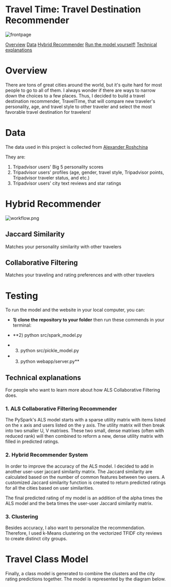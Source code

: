 # Travel Time: Travel Destination Recommender

![frontpage](https://github.com/kammybdeng/travel-time-rec/blob/master/images/web_frontpage.png)

[Overview](#Overview)
[Data](#Data)
[Hybrid Recommender](#Hybrid-Recommender)
[Run the model yourself!](#Testing)
[Technical explanations](#Technical-explanations)


# Overview
There are tons of great cities around the world, but it's quite hard for most people to go to all of them. I always wonder if there are ways to narrow down the choices to a few places. Thus, I decided to build a travel destination recommender, TravelTime, that will compare new traveler's personality, age, and travel style to other traveler and select the most favorable travel destination for travelers!

# Data

The data used in this project is collected from [Alexander Roshchina](https://www.researchgate.net/publication/301543515_TripAdvisor_dataset_with_personality_scores)

They are:
1) Tripadvisor users' Big 5 personality scores
2) Tripadvisor users' profiles (age, gender, travel style, Tripadvisor points, Tripadvisor traveler status, and etc.)
3) Tripadvisor users' city text reviews and star ratings


# Hybrid Recommender

![workflow.png](https://github.com/kammybdeng/travel-time-rec/blob/master/images/workflow.png)

## Jaccard Similarity
Matches your personality similarity with other travelers

## Collaborative Filtering
Matches your traveling and rating preferences and with other travelers


# Testing
To run the model and the website in your local computer, you can:

  - **1) clone the repository to your folder**
  then run these commends in your terminal:

  - **2) python src/spark_model.py
  - 3) python src/pickle_model.py
  - 3) python webapp/server.py**


## Technical explanations
For people who want to learn more about how ALS Collaborative Filtering does.

### 1. ALS Collaborative Filtering Recommender
The PySpark's ALS model starts with a sparse utility matrix with items listed on the x axis and users listed on the y axis. The utility matrix will then break into two smaller U, V matrixes. These two small, dense matrixes (often with reduced rank) will then combined to reform a new, dense utility matrix with filled in predicted ratings.

###  2. Hybrid Recommender System
In order to improve the accuracy of the ALS model. I decided to add in another user-user jaccard similarity matrix. The Jaccard similarity are calculated based on the number of common features between two users. A customized Jaccard similarity function is created to return predicted ratings for all the cities based on user similarities.

The final predicted rating of my model is an addition of the alpha times the ALS model and the beta times the user-user Jaccard similarity matrix.

### 3. Clustering
Besides accuracy, I also want to personalize the recommendation. Therefore, I used k-Means clustering on the vectorized TFIDF city reviews to create distinct city groups.

# Travel Class Model
Finally, a class model is generated to combine the clusters and the city rating predictions together. The model is represented by the diagram below.
